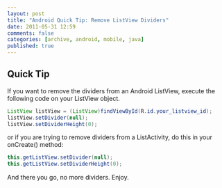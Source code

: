 ```yaml
---
layout: post
title: "Android Quick Tip: Remove ListView Dividers"
date: 2011-05-31 12:59
comments: false
categories: [archive, android, mobile, java]
published: true
---
```


## Quick Tip

If you want to remove the dividers from an Android ListView, execute the following code on your ListView object.

``` java
ListView listView = (ListView)findViewById(R.id.your_listview_id);
listView.setDivider(null);
listView.setDividerHeight(0);
```

or if you are trying to remove dividers from a ListActivity, do this in your onCreate() method:

``` java
this.getListView.setDivider(null);
this.getListView.setDividerHeight(0);
```

And there you go, no more dividers.  Enjoy.